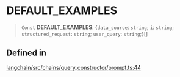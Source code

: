 DEFAULT\_EXAMPLES
=================

> `Const` **DEFAULT\_EXAMPLES**: {`data_source`: `string`; `i`: `string`; `structured_request`: `string`; `user_query`: `string`;}\[\]

Defined in[​](#defined-in "Direct link to Defined in")
------------------------------------------------------

[langchain/src/chains/query\_constructor/prompt.ts:44](https://github.com/hwchase17/langchainjs/blob/46e1734/langchain/src/chains/query_constructor/prompt.ts#L44)